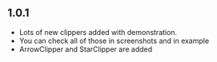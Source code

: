 ## 1.0.1

* Lots of new clippers added with demonstration.
* You can check all of those in screenshots and in example
* ArrowClipper and StarClipper are added
